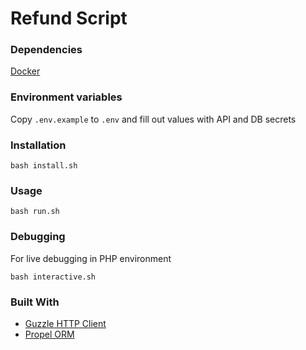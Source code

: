 # Refund Script

### Dependencies
[Docker](https://docs.docker.com/get-docker/)

### Environment variables
Copy `.env.example` to `.env` and fill out values with API and DB secrets

### Installation
`bash install.sh`

### Usage
`bash run.sh`

### Debugging
For live debugging in PHP environment

`bash interactive.sh`

### Built With
* [Guzzle HTTP Client](http://docs.guzzlephp.org/en/stable/)
* [Propel ORM](http://propelorm.org/documentation/)